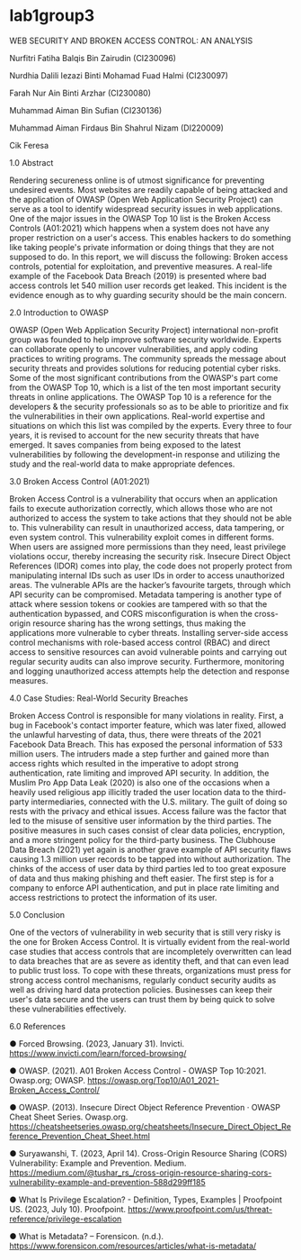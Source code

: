 # lab1group3
WEB SECURITY AND BROKEN ACCESS CONTROL: AN ANALYSIS

Nurfitri Fatiha Balqis Bin Zairudin (CI230096)

Nurdhia Dalili Iezazi Binti Mohamad Fuad Halmi (CI230097)

Farah Nur Ain Binti Arzhar (CI230080)

Muhammad Aiman Bin Sufian (CI230136)

Muhammad Aiman Firdaus Bin Shahrul Nizam (DI220009)

Cik Feresa

1.0	Abstract

Rendering secureness online is of utmost significance for preventing undesired events. Most websites are readily capable of being attacked and the application of OWASP (Open Web Application Security Project) can serve as a tool to identify widespread security issues in web applications. One of the major issues in the OWASP Top 10 list is the Broken Access Controls (A01:2021) which happens when a system does not have any proper restriction on a user's access. This enables hackers to do something like taking people's private information or doing things that they are not supposed to do.
In this report, we will discuss the following: Broken access controls, potential for exploitation, and preventive measures. A real-life example of the Facebook Data Breach (2019) is presented where bad access controls let 540 million user records get leaked. This incident is the evidence enough as to why guarding security should be the main concern.

2.0	Introduction to OWASP

OWASP (Open Web Application Security Project) international non-profit group was founded to help improve software security worldwide. Experts can collaborate openly to uncover vulnerabilities, and apply coding practices to writing programs. The community spreads the message about security threats and provides solutions for reducing potential cyber risks. Some of the most significant contributions from the OWASP's part come from the OWASP Top 10, which is a list of the ten most important security threats in online applications. The OWASP Top 10 is a reference for the developers & the security professionals so as to be able to prioritize and fix the vulnerabilities in their own applications. Real-world expertise and situations on which this list was compiled by the experts. Every three to four years, it is revised to account for the new security threats that have emerged. It saves companies from being exposed to the latest vulnerabilities by following the development-in response and utilizing the study and the real-world data to make appropriate defences.

3.0	Broken Access Control (A01:2021)

Broken Access Control is a vulnerability that occurs when an application fails to execute authorization correctly, which allows those who are not authorized to access the system to take actions that they should not be able to. This vulnerability can result in unauthorized access, data tampering, or even system control. This vulnerability exploit comes in different forms. When users are assigned more permissions than they need, least privilege violations occur, thereby increasing the security risk. Insecure Direct Object References (IDOR) comes into play, the code does not properly protect from manipulating internal IDs such as user IDs in order to access unauthorized areas. The vulnerable APIs are the hacker’s favourite targets, through which API security can be compromised. Metadata tampering is another type of attack where session tokens or cookies are tampered with so that the authentication bypassed, and CORS misconfiguration is when the cross-origin resource sharing has the wrong settings, thus making the applications more vulnerable to cyber threats.
Installing server-side access control mechanisms with role-based access control (RBAC) and direct access to sensitive resources can avoid vulnerable points and carrying out regular security audits can also improve security. Furthermore, monitoring and logging unauthorized access attempts help the detection and response measures.

4.0 Case Studies: Real-World Security Breaches

Broken Access Control is responsible for many violations in reality. First, a bug in Facebook's contact importer feature, which was later fixed, allowed the unlawful harvesting of data, thus, there were threats of the 2021 Facebook Data Breach. This has exposed the personal information of 533 million users. The intruders made a step further and gained more than access rights which resulted in the imperative to adopt strong authentication, rate limiting and improved API security.
In addition, the Muslim Pro App Data Leak (2020) is also one of the occasions when a heavily used religious app illicitly traded the user location data to the third-party intermediaries, connected with the U.S. military. The guilt of doing so rests with the privacy and ethical issues. Access failure was the factor that led to the misuse of sensitive user information by the third parties. The positive measures in such cases consist of clear data policies, encryption, and a more stringent policy for the third-party business.
The Clubhouse Data Breach (2021) yet again is another grave example of API security flaws causing 1.3 million user records to be tapped into without authorization. The chinks of the access of user data by third parties led to too great exposure of data and thus making phishing and theft easier. The first step is for a company to enforce API authentication, and put in place rate limiting and access restrictions to protect the information of its user.

5.0 Conclusion

One of the vectors of vulnerability in web security that is still very risky is the one for Broken Access Control. It is virtually evident from the real-world case studies that access controls that are incompletely overwritten can lead to data breaches that are as severe as identity theft, and that can even lead to public trust loss. To cope with these threats, organizations must press for strong access control mechanisms, regularly conduct security audits as well as driving hard data protection policies. Businesses can keep their user's data secure and the users can trust them by being quick to solve these vulnerabilities effectively.

6.0 References

●	Forced Browsing. (2023, January 31). Invicti. https://www.invicti.com/learn/forced-browsing/

●	OWASP. (2021). A01 Broken Access Control - OWASP Top 10:2021. Owasp.org; OWASP. https://owasp.org/Top10/A01_2021-Broken_Access_Control/

●	OWASP. (2013). Insecure Direct Object Reference Prevention · OWASP Cheat Sheet Series. Owasp.org. https://cheatsheetseries.owasp.org/cheatsheets/Insecure_Direct_Object_Reference_Prevention_Cheat_Sheet.html

●	Suryawanshi, T. (2023, April 14). Cross-Origin Resource Sharing (CORS) Vulnerability: Example and Prevention. Medium. https://medium.com/@tushar_rs_/cross-origin-resource-sharing-cors-vulnerability-example-and-prevention-588d299ff185

●	What Is Privilege Escalation? - Definition, Types, Examples | Proofpoint US. (2023, July 10). Proofpoint. https://www.proofpoint.com/us/threat-reference/privilege-escalation

●	What is Metadata? – Forensicon. (n.d.). https://www.forensicon.com/resources/articles/what-is-metadata/

